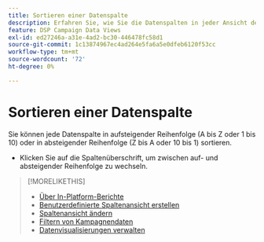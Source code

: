 ```yaml
---
title: Sortieren einer Datenspalte
description: Erfahren Sie, wie Sie die Datenspalten in jeder Ansicht der Kampagnenverwaltung sortieren.
feature: DSP Campaign Data Views
exl-id: ed27246a-a31e-4ad2-bc30-446478fc58d1
source-git-commit: 1c13874967ec4ad264e5fa6a5e0dfeb6120f53cc
workflow-type: tm+mt
source-wordcount: '72'
ht-degree: 0%

---
```


# Sortieren einer Datenspalte

Sie können jede Datenspalte in aufsteigender Reihenfolge (A bis Z oder 1 bis 10) oder in absteigender Reihenfolge (Z bis A oder 10 bis 1) sortieren.

* Klicken Sie auf die Spaltenüberschrift, um zwischen auf- und absteigender Reihenfolge zu wechseln.

>[!MORELIKETHIS]
>
>* [Über In-Platform-Berichte](campaign-reports-about.md)
>* [Benutzerdefinierte Spaltenansicht erstellen](column-view-create.md)
>* [Spaltenansicht ändern](column-view-change.md)
>* [Filtern von Kampagnendaten](campaign-data-filter.md)
>* [Datenvisualisierungen verwalten](campaign-data-visualization-manage.md)

